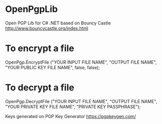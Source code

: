 # OpenPgpLib

Open PGP Lib for C# .NET based on Bouncy Castle
http://www.bouncycastle.org/index.html

# To encrypt a file

OpenPgp.EncryptFile ("YOUR INPUT FILE NAME", "OUTPUT FILE NAME", "YOUR PUBLIC KEY FILE NAME", false, false);

# To decrypt a file

OpenPgp.DecryptFile ("YOUR INPUT FILE NAME", "OUTPUT FILE NAME", "YOUR PRIVATE KEY FILE NAME", "PRIVATE KEY PASSPHRASE");

Keys generated on PGP Key Generator
https://pgpkeygen.com/
